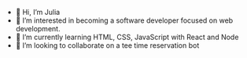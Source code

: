 - 👋 Hi, I’m Julia
- 👀 I’m interested in becoming a software developer focused on web development.
- 🌱 I’m currently learning HTML, CSS, JavaScript with React and Node
- 💞️ I’m looking to collaborate on a tee time reservation bot


<!---
jtatten/jtatten is a ✨ special ✨ repository because its `README.md` (this file) appears on your GitHub profile.
You can click the Preview link to take a look at your changes.
--->
